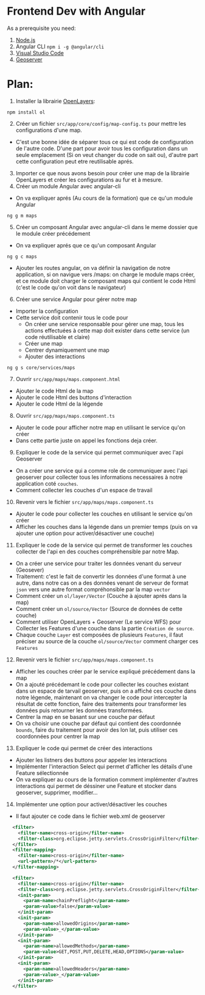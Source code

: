 # Frontend Dev with Angular

As a prerequisite you need:

1.  [Node.js](https://nodejs.org/en/)
2.  Angular CLI `npm i -g @angular/cli`
3.  [Visual Studio Code](https://code.visualstudio.com/)
4.  [Geoserver](https://geoserver.org/)

# Plan:

1. Installer la librairie [OpenLayers](https://github.com/openlayers/openlayers):

```
npm install ol
```

2. Créer un fichier `src/app/core/config/map-config.ts` pour mettre les configurations d'une map.

- C'est une bonne idée de séparer tous ce qui est code de configuration de l'autre code. D'une part pour avoir tous les configuration dans un seule emplacement (Si on veut changer du code on sait ou), d'autre part cette configuration peut etre reutilisable aprés.

3. Importer ce que nous avons besoin pour créer une map de la librairie OpenLayers et créer les configurations au fur et à mesure.
4. Créer un module Angular avec angular-cli

- On va expliquer aprés (Au cours de la formation) que ce qu'un module Angular

```
ng g m maps
```

5. Créer un composant Angular avec angular-cli dans le meme dossier que le module créer précédement

- On va expliquer aprés que ce qu'un composant Angular

```
ng g c maps
```
- Ajouter les routes angular, on va définir la navigation de notre application, si on navigue vers /maps: on charge le module maps créer, et ce module doit charger le composant maps qui contient le code Html (c'est le code qu'on voit dans le navigateur)

6. Créer une service Angular pour gérer notre map

- Importer la configuration
- Cette service doit contenir tous le code pour
  - On créer une service responsable pour gérer une map, tous les actions effectuées à cette map doit exister dans cette service (un code réutilisable et claire)
  - Créer une map
  - Centrer dynamiquement une map
  - Ajouter des interactions

```
ng g s core/services/maps
```

7. Ouvrir `src/app/maps/maps.component.html`

- Ajouter le code Html de la map
- Ajouter le code Html des buttons d'interaction
- Ajouter le code Html de la légende

8. Ouvrir `src/app/maps/maps.component.ts`

- Ajouter le code pour afficher notre map en utilisant le service qu'on créer
- Dans cette partie juste on appel les fonctions deja créer.

9. Expliquer le code de la service qui permet communiquer avec l'api Geoserver

- On a créer une service qui a comme role de communiquer avec l'api geoserver pour collecter tous les informations necessaires à notre application coté `couches`.
- Comment collecter les couches d'un espace de travail

10. Revenir vers le fichier `src/app/maps/maps.component.ts`

- Ajouter le code pour collecter les couches en utilisant le service qu'on créer
- Afficher les couches dans la légende dans un premier temps (puis on va ajouter une option pour activer/désactiver une couche)

11. Expliquer le code de la service qui permet de transformer les couches collecter de l'api en des couches compréhensible par notre Map.

- On a créer une service pour traiter les données venant du serveur (Geosever)
- Traitement: c'est le fait de convertir les données d'une format à une autre, dans notre cas on a des données venant de serveur de format `json` vers une autre format compréhonsible par la map `vector`
- Comment créer un `ol/layer/Vector` (Couche à ajouter aprés dans la map)
- Comment créer un `ol/source/Vector` (Source de données de cette couche)
- Comment utiliser OpenLayers + Geoserver (Le service WFS) pour Collecter les Features d'une couche dans la partie `Création de source`.
- Chaque couche `Layer` est composées de plusieurs `Features`, il faut préciser au source de la couche `ol/source/Vector` comment charger ces `Features`

12. Revenir vers le fichier `src/app/maps/maps.component.ts`

- Afficher les couches créer par le service expliqué précédement dans la map
- On a ajouté précédemant le code pour collecter les couches existant dans un espace de tarvail geoserver, puis on a affiché ces couche dans notre légende, maintenant on va changer le code pour intercepter la résultat de cette fonction, faire des traitements pour transformer les données puis retourner les données transformées.
- Centrer la map en se basant sur une couche par défaut
- On va choisir une couche par défaut qui contient des coordonnée `bounds`, faire du traitement pour avoir des lon lat, puis utiliser ces coordonnées pour centrer la map

13. Expliquer le code qui permet de créer des interactions

- Ajouter les listners des buttons pour appeler les interactions
- Implémenter l'interaction Select qui permet d'afficher les détails d'une Feature sélectionnée
- On va expliquer au cours de la formation comment implémenter d'autres interactions qui permet de déssiner une Feature et stocker dans geoserver, supprimer, modifier...

14. Implémenter une option pour activer/désactiver les couches

- Il faut ajouter ce code dans le fichier web.xml de geoserver

```xml
  <filter>
    <filter-name>cross-origin</filter-name>
    <filter-class>org.eclipse.jetty.servlets.CrossOriginFilter</filter-class>
  </filter>
  <filter-mapping>
    <filter-name>cross-origin</filter-name>
    <url-pattern>/*</url-pattern>
  </filter-mapping>

  <filter>
    <filter-name>cross-origin</filter-name>
    <filter-class>org.eclipse.jetty.servlets.CrossOriginFilter</filter-class>
    <init-param>
      <param-name>chainPreflight</param-name>
      <param-value>false</param-value>
    </init-param>
    <init-param>
      <param-name>allowedOrigins</param-name>
      <param-value>_</param-value>
    </init-param>
    <init-param>
      <param-name>allowedMethods</param-name>
      <param-value>GET,POST,PUT,DELETE,HEAD,OPTIONS</param-value>
    </init-param>
    <init-param>
      <param-name>allowedHeaders</param-name>
      <param-value>_</param-value>
    </init-param>
  </filter>
```
